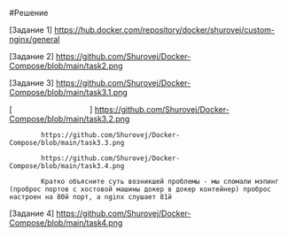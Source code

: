 #Решение

[Задание 1] https://hub.docker.com/repository/docker/shurovej/custom-nginx/general

[Задание 2] https://github.com/Shurovej/Docker-Compose/blob/main/task2.png

[Задание 3] https://github.com/Shurovej/Docker-Compose/blob/main/task3.1.png

[          ] https://github.com/Shurovej/Docker-Compose/blob/main/task3.2.png
            
            https://github.com/Shurovej/Docker-Compose/blob/main/task3.3.png
            
            https://github.com/Shurovej/Docker-Compose/blob/main/task3.4.png
            
            Кратко объясните суть возникшей проблемы - мы сломали мэпинг (проброс портов с хостовой машины докер в докер контейнер) проброс настроен на 80й порт, а nginx слушает 81й

[Задание 4] https://github.com/Shurovej/Docker-Compose/blob/main/task4.png
